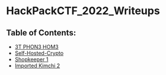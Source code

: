 # HackPackCTF_2022_Writeups

## Table of Contents:
 - [3T PHON3 HOM3](https://github.com/greysonevans/HackPackCTF_2022_Writeups/blob/main/3T_PHON3_HOM3.md)
 - [Self-Hosted-Crypto](https://github.com/greysonevans/HackPackCTF_2022_Writeups/blob/main/Self-Hosted-Crypto.md)
 - [Shopkeeper 1](https://github.com/greysonevans/HackPackCTF_2022_Writeups/blob/main/Shopkeeper_1.md)
 - [Imported Kimchi 2](https://github.com/greysonevans/HackPackCTF_2022_Writeups/blob/main/Imported_Kimchi_2.md)
